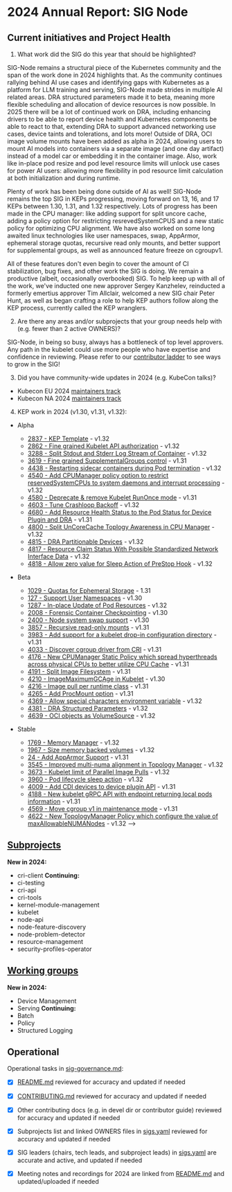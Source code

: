 # 2024 Annual Report: SIG Node

## Current initiatives and Project Health

1. What work did the SIG do this year that should be highlighted?

SIG-Node remains a structural piece of the Kubernetes community and the span of the work done in 2024 highlights that.
As the community continues rallying behind AI use cases and identifying gaps with Kubernetes as a platform for LLM training and serving,
SIG-Node made strides in multiple AI related areas. DRA structured parameters made it to beta, meaning more flexible scheduling and allocation of
device resources is now possible. In 2025 there will be a lot of continued work on DRA, including enhancing drivers to be able to report device health
and Kubernetes components be able to react to that, extending DRA to support advanced networking use cases, device taints and tolerations, and lots more!
Outside of DRA, OCI image volume mounts have been added as alpha in 2024, allowing users to mount AI models into containers via a separate image (and one day artifact) instead
of a model car or embedding it in the container image. Also, work like in-place pod resize and pod level resource limits will unlock use cases for power AI users: allowing more flexibility
in pod resource limit calculation at both initialization and during runtime.

Plenty of work has been being done outside of AI as well! SIG-Node remains the top SIG in KEPs progressing, moving forward on 13, 16, and 17 KEPs between 1.30, 1.31, and 1.32 respectively.
Lots of progress has been made in the CPU manager: like adding support for split uncore cache, adding a policy option for restricting resrevedSystemCPUS and a new static policy for optimizing CPU alignment.
We have also worked on some long awaited linux technologies like user namespaces, swap, AppArmor, ephemeral storage quotas, recursive read only mounts, and better support for supplemental groups,
as well as announced feature freeze on cgroupv1.

All of these features don't even begin to cover the amount of CI stabilization, bug fixes, and other work the SIG is doing. We remain a productive (albeit, occasionally overbooked) SIG. To help keep up with all
of the work, we've inducted one new approver Sergey Kanzhelev, reinducted a formerly emertius approver Tim Allclair, welcomed a new SIG chair Peter Hunt, as well as began crafting a role to help KEP authors follow along the KEP process, currently called the KEP wranglers.

2. Are there any areas and/or subprojects that your group needs help with (e.g. fewer than 2 active OWNERS)?

SIG-Node, in being so busy, always has a bottleneck of top level approvers. Any path in the kubelet could use more people who have expertise and confidence in reviewing. Please refer to our
[contributor ladder](https://github.com/kubernetes/community/blob/master/sig-node/sig-node-contributor-ladder.md) to see ways to grow in the SIG!

3. Did you have community-wide updates in 2024 (e.g. KubeCon talks)?

- Kubecon EU 2024 [maintainers track](https://kccnceu2024.sched.com/event/1YhjL/kubernetes-sig-node-intro-and-deep-dive-dixita-narang-dawn-chen-google-matthias-bertschy-armo-peter-hunt-red-hat)
- Kubecon NA 2024 [maintainers track](https://kccncna2024.sched.com/event/1hovs/sig-node-intro-and-deep-dive-sergey-kanzhelev-dawn-chen-google-mrunal-patel-red-hat)

4. KEP work in 2024 (v1.30, v1.31, v1.32):
  - Alpha
    - [2837 - KEP Template](https://github.com/kubernetes/enhancements/tree/master/keps/sig-node/2837-pod-level-resource-spec) - v1.32
    - [2862 - Fine grained Kubelet API authorization](https://github.com/kubernetes/enhancements/tree/master/keps/sig-node/2862-fine-grained-kubelet-authz) - v1.32
    - [3288 - Split Stdout and Stderr Log Stream of Container](https://github.com/kubernetes/enhancements/tree/master/keps/sig-node/3288-separate-stdout-from-stderr) - v1.32
    - [3619 - Fine grained SupplementalGroups control](https://github.com/kubernetes/enhancements/tree/master/keps/sig-node/3619-supplemental-groups-policy) - v1.31
    - [4438 - Restarting sidecar containers during Pod termination](https://github.com/kubernetes/enhancements/tree/master/keps/sig-node/4438-container-restart-termination) - v1.32
    - [4540 - Add CPUManager policy option to restrict reservedSystemCPUs to system daemons and interrupt processing](https://github.com/kubernetes/enhancements/tree/master/keps/sig-node/4540-strict-cpu-reservation) - v1.32
    - [4580 - Deprecate & remove Kubelet RunOnce mode](https://github.com/kubernetes/enhancements/tree/master/keps/sig-node/4580-deprecate-kubelet-runonce) - v1.31
    - [4603 - Tune Crashloop Backoff](https://github.com/kubernetes/enhancements/tree/master/keps/sig-node/4603-tune-crashloopbackoff) - v1.32
    - [4680 - Add Resource Health Status to the Pod Status for Device Plugin and DRA](https://github.com/kubernetes/enhancements/tree/master/keps/sig-node/4680-add-resource-health-to-pod-status) - v1.31
    - [4800 - Split UnCoreCache Toplogy Awareness in CPU Manager](https://github.com/kubernetes/enhancements/tree/master/keps/sig-node/4800-cpumanager-split-uncorecache) - v1.32
    - [4815 - DRA Partitionable Devices](https://github.com/kubernetes/enhancements/tree/master/keps/sig-node/4815-dra-partitionable-devices) - v1.32
    - [4817 - Resource Claim Status With Possible Standardized Network Interface Data](https://github.com/kubernetes/enhancements/tree/master/keps/sig-node/4817-resource-claim-device-status) - v1.32
    - [4818 - Allow zero value for Sleep Action of PreStop Hook](https://github.com/kubernetes/enhancements/tree/master/keps/sig-node/4818-allow-zero-value-for-sleep-action-of-prestop-hook) - v1.32

  - Beta
    - [1029 - Quotas for Ephemeral Storage](https://github.com/kubernetes/enhancements/tree/master/keps/sig-node/1029-ephemeral-storage-quotas) - 1.31
    - [127 - Support User Namespaces](https://github.com/kubernetes/enhancements/tree/master/keps/sig-node/127-user-namespaces) - v1.30
    - [1287 - In-place Update of Pod Resources](https://github.com/kubernetes/enhancements/tree/master/keps/sig-node/1287-in-place-update-pod-resources) - v1.32
    - [2008 - Forensic Container Checkpointing](https://github.com/kubernetes/enhancements/tree/master/keps/sig-node/2008-forensic-container-checkpointing) - v1.30
    - [2400 - Node system swap support](https://github.com/kubernetes/enhancements/tree/master/keps/sig-node/2400-node-swap) - v1.30
    - [3857 - Recursive read-only mounts](https://github.com/kubernetes/enhancements/tree/master/keps/sig-node/3857-rro-mounts) - v1.31
    - [3983 - Add support for a kubelet drop-in configuration directory](https://github.com/kubernetes/enhancements/tree/master/keps/sig-node/3983-drop-in-configuration) - v1.31
    - [4033 - Discover cgroup driver from CRI](https://github.com/kubernetes/enhancements/tree/master/keps/sig-node/4033-group-driver-detection-over-cri) - v1.31
    - [4176 - New CPUManager Static Policy which spread hyperthreads across physical CPUs to better utilize CPU Cache](https://github.com/kubernetes/enhancements/tree/master/keps/sig-node/4176-cpumanager-spread-cpus-preferred-policy) - v1.31
    - [4191 - Split Image Filesystem](https://github.com/kubernetes/enhancements/tree/master/keps/sig-node/4191-split-image-filesystem) - v1.31
    - [4210 - ImageMaximumGCAge in Kubelet](https://github.com/kubernetes/enhancements/tree/master/keps/sig-node/4210-max-image-gc-age) - v1.30
    - [4216 - Image pull per runtime class](https://github.com/kubernetes/enhancements/tree/master/keps/sig-node/4216-image-pull-per-runtime-class) - v1.31
    - [4265 - Add ProcMount option](https://github.com/kubernetes/enhancements/tree/master/keps/sig-node/4265-proc-mount) - v1.31
    - [4369 - Allow special characters environment variable](https://github.com/kubernetes/enhancements/tree/master/keps/sig-node/4369-allow-special-characters-environment-variable) - v1.32
    - [4381 - DRA Structured Parameters](https://github.com/kubernetes/enhancements/tree/master/keps/sig-node/4381-dra-structured-parameters) - v1.32
    - [4639 - OCI objects as VolumeSource](https://github.com/kubernetes/enhancements/tree/master/keps/sig-node/4639-oci-volume-source) - v1.32

  - Stable
    - [1769 - Memory Manager](https://github.com/kubernetes/enhancements/tree/master/keps/sig-node/1769-memory-manager) - v1.32
    - [1967 - Size memory backed volumes](https://github.com/kubernetes/enhancements/tree/master/keps/sig-node/1967-size-memory-backed-volumes) - v1.32
    - [24 - Add AppArmor Support](https://github.com/kubernetes/enhancements/tree/master/keps/sig-node/24-apparmor) - v1.31
    - [3545 - Improved multi-numa alignment in Topology Manager](https://github.com/kubernetes/enhancements/tree/master/keps/sig-node/3545-improved-multi-numa-alignment) - v1.32
    - [3673 - Kubelet limit of Parallel Image Pulls](https://github.com/kubernetes/enhancements/tree/master/keps/sig-node/3673-kubelet-parallel-image-pull-limit) - v1.32
    - [3960 - Pod lifecycle sleep action](https://github.com/kubernetes/enhancements/tree/master/keps/sig-node/3960-pod-lifecycle-sleep-action) - v1.32
    - [4009 - Add CDI devices to device plugin API](https://github.com/kubernetes/enhancements/tree/master/keps/sig-node/4009-add-cdi-devices-to-device-plugin-api) - v1.31
    - [4188 - New kubelet gRPC API with endpoint returning local pods information](https://github.com/kubernetes/enhancements/tree/master/keps/sig-node/4188-kubelet-pod-readiness-api) - v1.31
    - [4569 - Move cgroup v1 in maintenance mode](https://github.com/kubernetes/enhancements/tree/master/keps/sig-node/4569-cgroup-v1-maintenance-mode) - v1.31
    - [4622 - New TopologyManager Policy which configure the value of maxAllowableNUMANodes](https://github.com/kubernetes/enhancements/tree/master/keps/sig-node/4622-topologymanager-max-allowable-numa-nodes) - v1.32 -->

## [Subprojects](https://git.k8s.io/community/sig-node#subprojects)


**New in 2024:**
  - cri-client
**Continuing:**
  - ci-testing
  - cri-api
  - cri-tools
  - kernel-module-management
  - kubelet
  - node-api
  - node-feature-discovery
  - node-problem-detector
  - resource-management
  - security-profiles-operator

## [Working groups](https://git.k8s.io/community/sig-node#working-groups)

**New in 2024:**
 - Device Management
 - Serving
**Continuing:**
 - Batch
 - Policy
 - Structured Logging

## Operational

Operational tasks in [sig-governance.md]:
- [x] [README.md] reviewed for accuracy and updated if needed
- [x] [CONTRIBUTING.md] reviewed for accuracy and updated if needed
- [x] Other contributing docs (e.g. in devel dir or contributor guide) reviewed for accuracy and updated if needed
- [x] Subprojects list and linked OWNERS files in [sigs.yaml] reviewed for accuracy and updated if needed
- [x] SIG leaders (chairs, tech leads, and subproject leads) in [sigs.yaml] are accurate and active, and updated if needed
- [x] Meeting notes and recordings for 2024 are linked from [README.md] and updated/uploaded if needed


[CONTRIBUTING.md]: https://git.k8s.io/community/sig-node/CONTRIBUTING.md
[sig-governance.md]: https://git.k8s.io/community/committee-steering/governance/sig-governance.md
[README.md]: https://git.k8s.io/community/sig-node/README.md
[sigs.yaml]: https://git.k8s.io/community/sigs.yaml
[devel]: https://git.k8s.io/community/contributors/devel/README.md
